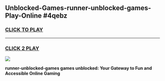 
## Unblocked-Games-runner-unblocked-games-Play-Online #4qebz
<h3>
<a href="https://news.freeplayer.one?title=runner-unblocked-games&ref=3">CLICK TO PLAY</a></h3>
<hr>

<h3>
<a href="https://news.freeplayer.one?title=runner-unblocked-games&ref=3">CLICK 2 PLAY</a>
  
</h3>

<a href="https://news.freeplayer.one?title=runner-unblocked-games&ref=3"><img src="https://clearcache.store/games.png"></a>


**runner-unblocked-games games unblocked: Your Gateway to Fun and Accessible Online Gaming**
